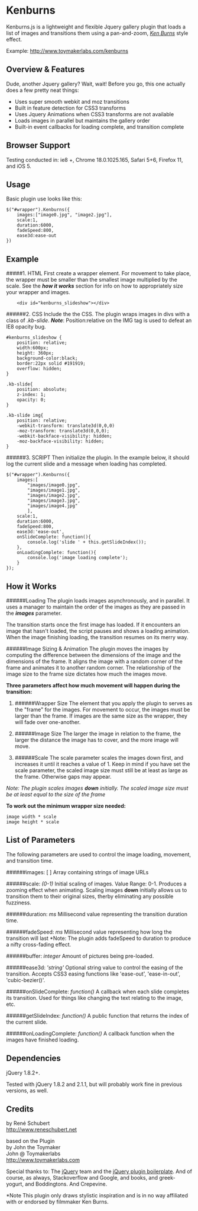 Kenburns
========
 Kenburns.js is a lightweight and flexible Jquery gallery plugin that loads a list of images and transitions them using a pan-and-zoom, _[Ken Burns](http://en.wikipedia.org/wiki/Ken_Burns_effect)_ style effect. 
 
Example: <http://www.toymakerlabs.com/kenburns>

Overview & Features
-------------------
Dude, another Jquery gallery? Wait, wait! Before you go, this one actually does a few pretty neat things: 

* Uses super smooth webkit and moz transitions
* Built in feature detection for CSS3 transforms
* Uses Jquery Animations when CSS3 transforms are not available
* Loads images in parallel but maintains the gallery order
* Built-in event callbacks for loading complete, and transition complete

Browser Support
-------
Testing conducted in: ie8 +, Chrome 18.0.1025.165, Safari 5+6, Firefox 11, and iOS 5.

Usage
-------------------
Basic plugin use looks like this:

    $("#wrapper").Kenburns({
        images:["image0.jpg", "image2.jpg"],
        scale:1,
        duration:6000,
        fadeSpeed:800,
        ease3d:ease-out
    })

Example
------------
#####1. HTML
First create a wrapper element. For movement to take place, the wrapper must be smaller than the smallest image multiplied by the scale. See the _**how it works**_ section for info on how to appropriately size your wrapper and images. 

        <div id="kenburns_slideshow"></div>  
    
######2. CSS
Include the the CSS. The plugin wraps images in divs with a class of _.kb-slide_. _**Note**_: Position:relative on the IMG tag is used to defeat an IE8 opacity bug. 

    #kenburns_slideshow {
        position: relative;
        width:600px;
        height: 360px;
        background-color:black;
        border:22px solid #191919;
        overflow: hidden;
    }
    
    .kb-slide{
        position: absolute;
        z-index: 1;
        opacity: 0;
    }
    
    .kb-slide img{
        position: relative;
        -webkit-transform: translate3d(0,0,0)
        -moz-transform: translate3d(0,0,0);
        -webkit-backface-visibility: hidden;
        -moz-backface-visibility: hidden;
    }

######3. SCRIPT
Then initialize the plugin. In the example below, it should log the current slide and a message when loading has completed. 

    $("#wrapper").Kenburns({
        images:[
            "images/image0.jpg", 
            "images/image1.jpg",
            "images/image2.jpg",
            "images/image3.jpg",
            "images/image4.jpg"
            ],
        scale:1,
        duration:6000,
        fadeSpeed:800,
        ease3d:'ease-out',
        onSlideComplete: function(){
            console.log('slide ' + this.getSlideIndex());
        },
        onLoadingComplete: function(){
            console.log('image loading complete');
        }
    });

How it Works
-------------------
######Loading
The plugin loads images asynchronously, and in parallel. It uses a manager to maintain the order of the images as they are passed in the _**images**_ parameter. 

The transition starts once the first image has loaded. If it encounters an image that hasn't loaded, the script pauses and shows a loading animation. When the image finishing loading, the transition resumes on its merry way. 

######Image Sizing & Animation
The plugin moves the images by computing the difference between the dimensions of the image and the dimensions of the frame. It aligns the image with a random corner of the frame and animates it to another random corner. The relationship of the image size to the frame size dictates how much the images move.

**Three parameters affect how much movement will happen during the transition:**

1. ######Wrapper Size
The element that you apply the plugin to serves as the "frame" for the images. For movement to occur, the images must be larger than the frame. If images are the same size as the wrapper, they will fade over one-another. 

2. ######Image Size 
The larger the image in relation to the frame, the larger the distance the image has to cover, and the more image will move. 

3. ######Scale
The scale parameter scales the images down first, and increases it until it reaches a value of 1. Keep in mind if you have set the scale parameter, the scaled image size must still be at least as large as the frame. Otherwise gaps may appear.

_Note: The plugin scales images **down** initially. The scaled image size must be at least equal to the size of the frame_ 

**To work out the minimum wrapper size needed:** 

    image width * scale
    image height * scale

List of Parameters
-------------------
The following parameters are used to control the image loading, movement, and transition time. 

######images: [ ]
Array containing strings of image URLs 

######scale: _(0-1)_
Initial scaling of images. Value Range: 0-1. Produces a zooming effect when animating. Scaling images **down** initially allows us to transition them to their original sizes, therby eliminating any possible fuzziness.
    
######duration: _ms_
Millisecond value representing the transition duration time.

######fadeSpeed: _ms_
Millisecond value representing how long the transition will last *Note: The plugin adds fadeSpeed to duration to produce a nifty cross-fading effect.

######buffer: _integer_
Amount of pictures being pre-loaded.

######ease3d: _'string'_
Optional string value to control the easing of the transition. Accepts CSS3 easing functions like 'ease-out', 'ease-in-out', 'cubic-bezier()'.

######onSlideComplete: _function()_
A callback when each slide completes its transition. Used for things like changing the text relating to the image, etc.

######getSlideIndex: _function()_
A public function that returns the index of the current slide.

######onLoadingComplete: _function()_
A callback function when the images have finished loading.

Dependencies
-----
jQuery 1.8.2+.

Tested with jQuery 1.8.2 and 2.1.1, but will probably work fine in previous versions, as well. 

Credits
------
by René Schubert<br/>
<http://www.reneschubert.net>

based on the Plugin<br/>
by John the Toymaker<br/>
John @ Toymakerlabs<br/>
<http://www.toymakerlabs.com>

Special thanks to: The [jQuery](http://www.jquery.com/) team and the [jQuery plugin boilerplate](http://jqueryboilerplate.com). And of course, as always, Stackoverflow and Google, and books, and greek-yogurt, and Boddingtons. And Crepevine.  

*Note This plugin only draws stylistic inspiration and is in no way affiliated with or endorsed by filmmaker Ken Burns. 
